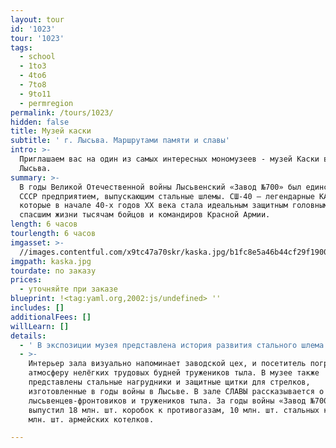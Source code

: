 ```yaml
---
layout: tour
id: '1023'
tour: '1023'
tags:
  - school
  - 1to3
  - 4to6
  - 7to8
  - 9to11
  - permregion
permalink: /tours/1023/
hidden: false
title: Музей каски
subtitle: ' г. Лысьва. Маршрутами памяти и славы'
intro: >-
  Приглашаем вас на один из самых интересных мономузеев - музей Каски в г.
  Лысьва.
summary: >-
  В годы Великой Отечественной войны Лысьвенский «Завод №700» был единственным в
  СССР предприятием, выпускающим стальные шлемы. СШ-40 – легендарные КАСКИ,
  которые в начале 40-х годов XX века стала идеальным защитным головным убором,
  спасшим жизни тысячам бойцов и командиров Красной Армии.
length: 6 часов
tourlength: 6 часов
imgasset: >-
  //images.contentful.com/x9tc47a70skr/kaska.jpg/b1fc8e5a46b44cf29f1900c06927e7eb/kaska.jpg
imgpath: kaska.jpg
tourdate: по заказу
prices:
  - уточняйте при заказе
blueprint: !<tag:yaml.org,2002:js/undefined> ''
includes: []
additionalFees: []
willLearn: []
details:
  - ' В экспозиции музея представлена история развития стального шлема в двух мировых войнах. Коллекция лысьвенских касок была пополнена образцами частных коллекционеров Перми, Санкт-Петербурга, Москвы. Внимание посетителей обязательно привлекут французская каска 1915 г., немецкая каска 1916 г., английская каска 1935 г., американская, итальянская и другие …'
  - >-
    Интерьер зала визуально напоминает заводской цех, и посетитель погружается в
    атмосферу нелёгких трудовых будней тружеников тыла. В музее также
    представлены стальные нагрудники и защитные щитки для стрелков,
    изготовленные в годы войны в Лысьве. В зале СЛАВЫ рассказывается о подвиге
    лысьвенцев-фронтовиков и тружеников тыла. За годы войны «Завод №700»
    выпустил 18 млн. шт. коробок к противогазам, 10 млн. шт. стальных касок, 14
    млн. шт. армейских котелков. 

---
```

